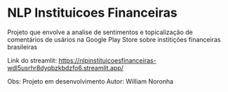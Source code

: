 # NLP Instituicoes Financeiras

Projeto que envolve a analise de sentimentos e topicalização de comentários de usários na Google Play Store sobre institições financeiras brasileiras

Link do streamlit: https://nlpinstituicoesfinanceiras-wdl5usrhr8dyqbzkbdzfo6.streamlit.app/

Obs: Projeto em desenvolvimento
Autor: William Noronha
